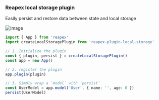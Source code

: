 ### Reapex local storage plugin
Easily persist and restore data between state and local storage

![image](https://user-images.githubusercontent.com/486382/139324424-924a3b72-c30a-4a30-9adf-0308420159c5.gif)


```typescript
import { App } from 'reapex'
import createLocalStoragePlugin from 'reapex-plugin-local-storage'

// 1. Initialize the plugin
const { plugin, persist } = createLocalStoragePlugin()
const app = new App()

// 2. register the plugin
app.plugin(plugin)

// 3. Simply wrap a `model` with `persist`
const UserModel = app.model('User', { name: '', age: 0 })
persist(UserModel)

```
